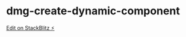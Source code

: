 # dmg-create-dynamic-component

[Edit on StackBlitz ⚡️](https://stackblitz.com/edit/dmg-create-dynamic-component)